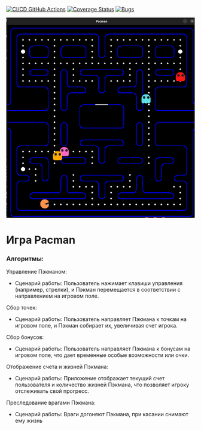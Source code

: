 [![CI/CD GitHub Actions](https://github.com/SehaBoss/pacman/actions/workflows/run.yml/badge.svg)](https://github.com/SehaBoss/pacman/actions/workflows/run.yml)
[![Coverage Status](https://coveralls.io/repos/github/SehaBoss/pacman/badge.svg?branch=master)](https://coveralls.io/github/SehaBoss/pacman?branch=master)
[![Bugs](https://sonarcloud.io/api/project_badges/measure?project=sehaboss_pacman&metric=bugs)](https://sonarcloud.io/summary/new_code?id=sehaboss_pacman)

![snake](./docs/pacman_screen.png)

# Игра Pacman
### Алгоритмы:
 Управление Пэкманом:
   - Сценарий работы: Пользователь нажимает клавиши управления (например, стрелки), и Пэкман перемещается в соответствии с направлением на игровом поле.
  
 Сбор точек:
   - Сценарий работы: Пользователь направляет Пэкмана к точкам на игровом поле, и Пэкман собирает их, увеличивая счет игрока.

 Сбор бонусов:
   - Сценарий работы: Пользователь направляет Пэкмана к бонусам на игровом поле, что дает временные особые возможности или очки.

 Отображение счета и жизней Пэкмана:
   - Сценарий работы: Приложение отображает текущий счет пользователя и количество жизней Пэкмана, что позволяет игроку отслеживать свой прогресс.

 Преследование врагами Пэкмана:
   - Сценарий работы: Враги догоняют Пэкмана, при касании снимают ему жизнь

